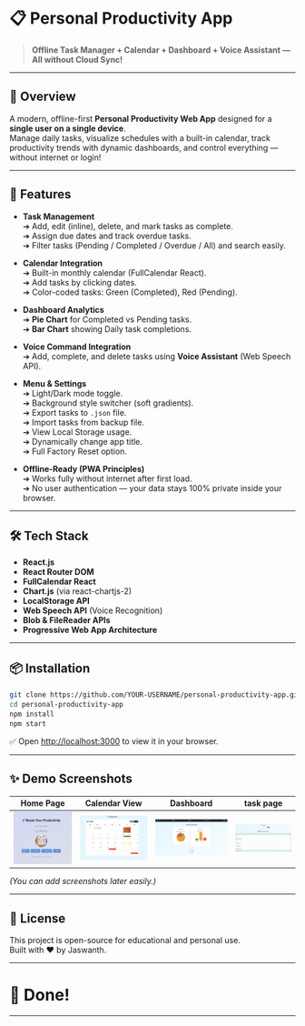 
# 📋 Personal Productivity App

> **Offline Task Manager + Calendar + Dashboard + Voice Assistant — All without Cloud Sync!**

---

## 🧠 Overview

A modern, offline-first **Personal Productivity Web App** designed for a **single user on a single device**.  
Manage daily tasks, visualize schedules with a built-in calendar, track productivity trends with dynamic dashboards, and control everything — without internet or login!

---

## 🚀 Features

- **Task Management**  
  ➔ Add, edit (inline), delete, and mark tasks as complete.  
  ➔ Assign due dates and track overdue tasks.  
  ➔ Filter tasks (Pending / Completed / Overdue / All) and search easily.

- **Calendar Integration**  
  ➔ Built-in monthly calendar (FullCalendar React).  
  ➔ Add tasks by clicking dates.  
  ➔ Color-coded tasks: Green (Completed), Red (Pending).

- **Dashboard Analytics**  
  ➔ **Pie Chart** for Completed vs Pending tasks.  
  ➔ **Bar Chart** showing Daily task completions.

- **Voice Command Integration**  
  ➔ Add, complete, and delete tasks using **Voice Assistant** (Web Speech API).

- **Menu & Settings**  
  ➔ Light/Dark mode toggle.  
  ➔ Background style switcher (soft gradients).  
  ➔ Export tasks to `.json` file.  
  ➔ Import tasks from backup file.  
  ➔ View Local Storage usage.  
  ➔ Dynamically change app title.  
  ➔ Full Factory Reset option.

- **Offline-Ready (PWA Principles)**  
  ➔ Works fully without internet after first load.  
  ➔ No user authentication — your data stays 100% private inside your browser.

---

## 🛠️ Tech Stack

- **React.js**
- **React Router DOM**
- **FullCalendar React**
- **Chart.js** (via react-chartjs-2)
- **LocalStorage API**
- **Web Speech API** (Voice Recognition)
- **Blob & FileReader APIs**
- **Progressive Web App Architecture**

---

## 📦 Installation

```bash
git clone https://github.com/YOUR-USERNAME/personal-productivity-app.git
cd personal-productivity-app
npm install
npm start
```

✅ Open [http://localhost:3000](http://localhost:3000) to view it in your browser.

---

## ✨ Demo Screenshots

| Home Page | Calendar View | Dashboard | task page |
|:---:|:---:|:---:|:---:|
| <img src="assets/homepage.png" alt="Home Page" width="250"/> | <img src="assets/calender page.png" alt="Calendar View" width="250"/> | <img src="assets/dashboard.png" alt="Dashboard" width="250"/> | <img src="assets/task page.png" alt="Task Page" width="250"/> |

*(You can add screenshots later easily.)*

---

## 📜 License

This project is open-source for educational and personal use.  
Built with ❤️ by Jaswanth.

---

# 🚀 Done!

---
